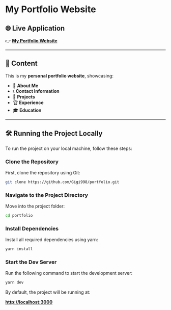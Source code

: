 # My Portfolio Website

## 🌐 Live Application

👉 **[My Portfolio Website](https://luigicode.com)**

---

## 🚀 Content

This is my **personal portfolio website**, showcasing:

- 👤 **About Me**
- 📞 **Contact Information**
- 💼 **Projects**
- 🏆 **Experience**
- 🎓 **Education**

---

## 🛠 Running the Project Locally

To run the project on your local machine, follow these steps:

### Clone the Repository

First, clone the repository using Git:

```bash
git clone https://github.com/Gigi998/portfolio.git
```

### Navigate to the Project Directory

Move into the project folder:

```bash
cd portfolio
```

### Install Dependencies

Install all required dependencies using yarn:

```bash
yarn install
```

### Start the Dev Server

Run the following command to start the development server:

```bash
yarn dev
```

By default, the project will be running at:

**[http://localhost:3000](http://localhost:3000)**
